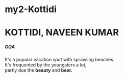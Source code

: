 # my2-Kottidi
# KOTTIDI, NAVEEN KUMAR
##### GOA
It's a popular vacation spot with sprawling beaches.<br>  It's frequented by the youngsters a lot,<br>partly due the **beauty** and **beer.**

